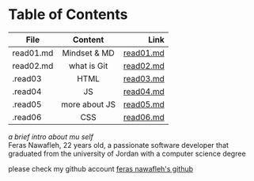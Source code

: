 # Table of Contents

| File          |   Content     | Link  |
| ------------- |:-------------:| -----:|
| read01.md      | Mindset & MD | [read01.md](https://feras98nawafleh.github.io/reading-notes/read01) |
| read02.md      | what is Git      |   [read02.md](https://feras98nawafleh.github.io/reading-notes/read02) |
| .read03 | HTML | [read03.md](https://feras98nawafleh.github.io/reading-notes/read03) |
| .read04 | JS | [read04.md](https://feras98nawafleh.github.io/reading-notes/read04) |
| .read05 | more about JS | [read05.md](https://feras98nawafleh.github.io/reading-notes/read05) |
| .read06 | CSS | [read06.md](https://feras98nawafleh.github.io/reading-notes/read06) |

*a brief intro about mu self*  
Feras Nawafleh, 22 years old, a passionate software developer that graduated from the university of Jordan with a computer science degree

please check my github account [feras nawafleh's github](https://github.com/feras98nawafleh/reading-notes)

